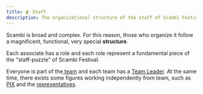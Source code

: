 ```yaml
---
title: 🫂 Staff
description: The organizational structure of the staff of Scambi Festival
---
```

Scambi is broad and complex. For this reason, those who organize it follow a magnificent, functional, very special **structure**.

Each associate has a role and each role represent a fundamental piece of the "staff-puzzle" of Scambi Festival.

Everyone is part of the[ team](../../staff/teams/) and each team has a [Team Leader](../../staff/ruoli/team-leader.md). At the same time, there exists some figures working independently from team, such as [PIX](../../staff/PIX.md) and the [representatives](../../staff/ruoli/referente.md).
